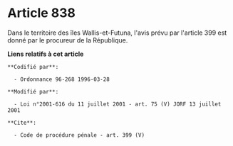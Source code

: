 # Article 838

Dans le territoire des îles Wallis-et-Futuna, l'avis prévu par l'article 399 est donné par le procureur de la République.

**Liens relatifs à cet article**

	**Codifié par**:

	  - Ordonnance 96-268 1996-03-28

	**Modifié par**:

	  - Loi n°2001-616 du 11 juillet 2001 - art. 75 (V) JORF 13 juillet 2001

	**Cite**:

	  - Code de procédure pénale - art. 399 (V)
